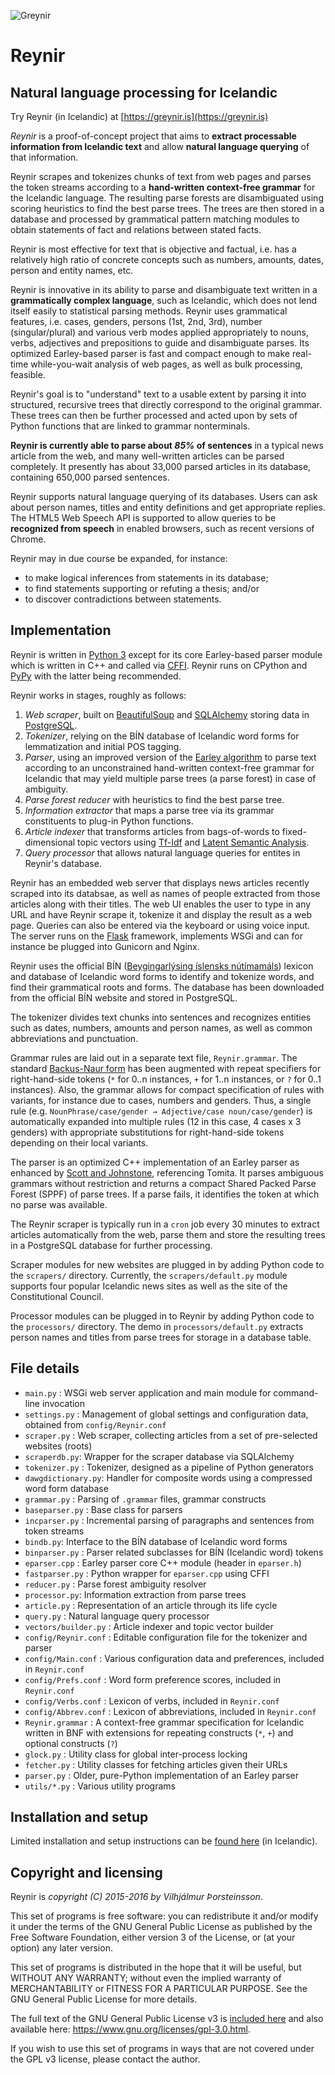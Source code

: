 
![Greynir](https://raw.githubusercontent.com/vthorsteinsson/Reynir/master/static/GreynirLogo242x100.png)

# Reynir

## Natural language processing for Icelandic

Try Reynir (in Icelandic) at [https://greynir.is](https://greynir.is)

*Reynir* is a proof-of-concept project that aims to
**extract processable information from Icelandic text** and allow
**natural language querying** of that information.

Reynir scrapes and tokenizes chunks of text from web pages
and parses the token streams according to a **hand-written context-free grammar**
for the Icelandic language. The resulting parse forests are disambiguated using
scoring heuristics to find the best parse trees. The trees are then stored in a
database and processed by grammatical pattern matching modules to obtain statements
of fact and relations between stated facts.

Reynir is most effective for text that is objective and factual, i.e. has a relatively high
ratio of concrete concepts such as numbers, amounts, dates, person and entity names,
etc.

Reynir is innovative in its ability to parse and disambiguate text written in a
**grammatically complex language**, such as Icelandic, which does not lend itself easily to statistical
parsing methods. Reynir uses grammatical features, i.e. cases, genders, persons (1st, 2nd, 3rd),
number (singular/plural) and various verb modes applied appropriately to nouns, verbs, adjectives
and prepositions to guide and disambiguate parses. Its optimized Earley-based parser is fast and
compact enough to make real-time while-you-wait analysis of web pages, as well as bulk processing,
feasible.

Reynir's goal is to "understand" text to a usable extent by parsing it into
structured, recursive trees that directly correspond to the original grammar.
These trees can then be further processed and acted upon by sets of Python
functions that are linked to grammar nonterminals.

**Reynir is currently able to parse about *85%* of sentences** in a typical news article from the web,
and many well-written articles can be parsed completely. It presently has about 33,000 parsed articles
in its database, containing 650,000 parsed sentences.

Reynir supports natural language querying of its databases. Users can ask about person names, titles and
entity definitions and get appropriate replies. The HTML5 Web Speech API is supported to allow
queries to be **recognized from speech** in enabled browsers, such as recent versions of Chrome.

Reynir may in due course be expanded, for instance:

* to make logical inferences from statements in its database;
* to find statements supporting or refuting a thesis; and/or
* to discover contradictions between statements.

## Implementation

Reynir is written in [Python 3](https://www.python.org/) except for its core
Earley-based parser module which is written in C++ and called
via [CFFI](https://cffi.readthedocs.org/en/latest/index.html).
Reynir runs on CPython and [PyPy](http://pypy.org/) with the latter being recommended.

Reynir works in stages, roughly as follows:

1. *Web scraper*, built on [BeautifulSoup](http://www.crummy.com/software/BeautifulSoup/)
  and [SQLAlchemy](http://www.sqlalchemy.org/) storing data
  in [PostgreSQL](http://www.postgresql.org/).
2. *Tokenizer*, relying on the BÍN database of Icelandic word forms for lemmatization and
  initial POS tagging.
3. *Parser*, using an improved version of the [Earley algorithm](http://en.wikipedia.org/wiki/Earley_parser)
  to parse text according to an unconstrained hand-written context-free grammar for Icelandic
  that may yield multiple parse trees (a parse forest) in case of ambiguity.
4. *Parse forest reducer* with heuristics to find the best parse tree.
5. *Information extractor* that maps a parse tree via its grammar constituents to plug-in
  Python functions.
6. *Article indexer* that transforms articles from bags-of-words to fixed-dimensional
  topic vectors using [Tf-Idf](http://www.tfidf.com/) and
  [Latent Semantic Analysis](https://en.wikipedia.org/wiki/Latent_semantic_analysis).
7. *Query processor* that allows natural language queries for entites in Reynir's database.

Reynir has an embedded web server that displays news articles recently scraped into its
databsae, as well as names of people extracted from those articles along with their titles. The web
UI enables the user to type in any URL and have Reynir scrape it, tokenize it and display the
result as a web page. Queries can also be entered via the keyboard or using voice input.
The server runs on the [Flask](http://flask.pocoo.org/) framework, implements WSGi and can
for instance be plugged into Gunicorn and Nginx.

Reynir uses the official BÍN ([Beygingarlýsing íslensks nútímamáls](http://bin.arnastofnun.is))
lexicon and database of Icelandic word forms to identify and tokenize words, and find their
grammatical roots and forms. The database has been downloaded from the official BÍN website and
stored in PostgreSQL.

The tokenizer divides text chunks into sentences and recognizes entities such as dates, numbers,
amounts and person names, as well as common abbreviations and punctuation.

Grammar rules are laid out in a separate text file, `Reynir.grammar`. The standard
[Backus-Naur form](http://en.wikipedia.org/wiki/Backus%E2%80%93Naur_Form) has been
augmented with repeat specifiers for right-hand-side tokens (`*` for 0..n instances,
`+` for 1..n instances, or `?` for 0..1 instances). Also, the grammar allows for
compact specification of rules with variants, for instance due to cases, numbers and genders.
Thus, a single rule (e.g. `NounPhrase/case/gender → Adjective/case noun/case/gender`)
is automatically expanded into multiple rules (12 in this case, 4 cases x 3 genders) with
appropriate substitutions for right-hand-side tokens depending on their local variants.

The parser is an optimized C++ implementation of an Earley parser as enhanced by
[Scott and Johnstone](http://www.sciencedirect.com/science/article/pii/S0167642309000951),
referencing Tomita. It parses ambiguous grammars without restriction and
returns a compact Shared Packed Parse Forest (SPPF) of parse trees. If a parse
fails, it identifies the token at which no parse was available.

The Reynir scraper is typically run in a `cron` job every 30 minutes to extract articles automatically
from the web, parse them and store the resulting trees in a PostgreSQL database for further processing.

Scraper modules for new websites are plugged in by adding Python code to the `scrapers/` directory.
Currently, the `scrapers/default.py` module supports four popular Icelandic news sites as well
as the site of the Constitutional Council.

Processor modules can be plugged in to Reynir by adding Python code to the `processors/` directory.
The demo in `processors/default.py` extracts person names and titles from parse trees for
storage in a database table.

## File details

* `main.py` : WSGi web server application and main module for command-line invocation
* `settings.py` : Management of global settings and configuration data, obtained from `config/Reynir.conf`
* `scraper.py` : Web scraper, collecting articles from a set of pre-selected websites (roots)
* `scraperdb.py`: Wrapper for the scraper database via SQLAlchemy
* `tokenizer.py` : Tokenizer, designed as a pipeline of Python generators
* `dawgdictionary.py`: Handler for composite words using a compressed word form database
* `grammar.py` : Parsing of `.grammar` files, grammar constructs
* `baseparser.py` : Base class for parsers
* `incparser.py` : Incremental parsing of paragraphs and sentences from token streams
* `bindb.py`: Interface to the BÍN database of Icelandic word forms
* `binparser.py` : Parser related subclasses for BÍN (Icelandic word) tokens
* `eparser.cpp` : Earley parser core C++ module (header in `eparser.h`)
* `fastparser.py` : Python wrapper for `eparser.cpp` using CFFI
* `reducer.py` : Parse forest ambiguity resolver
* `processor.py`: Information extraction from parse trees
* `article.py` : Representation of an article through its life cycle
* `query.py` : Natural language query processor
* `vectors/builder.py` : Article indexer and topic vector builder
* `config/Reynir.conf` : Editable configuration file for the tokenizer and parser
* `config/Main.conf` : Various configuration data and preferences, included in `Reynir.conf`
* `config/Prefs.conf` : Word form preference scores, included in `Reynir.conf`
* `config/Verbs.conf` : Lexicon of verbs, included in `Reynir.conf`
* `config/Abbrev.conf` : Lexicon of abbreviations, included in `Reynir.conf`
* `Reynir.grammar` : A context-free grammar specification for Icelandic
  written in BNF with extensions
  for repeating constructs (`*`, `+`) and optional constructs (`?`)
* `glock.py` : Utility class for global inter-process locking
* `fetcher.py` : Utility classes for fetching articles given their URLs
* `parser.py` : Older, pure-Python implementation of an Earley parser
* `utils/*.py` : Various utility programs

## Installation and setup

Limited installation and setup instructions can be
[found here](https://docs.google.com/document/d/1ywywjoOj5yas5QKjxLJ9Gqh-iNkfPae9-EKuES74aPU/edit?usp=sharing)
(in Icelandic).

## Copyright and licensing

Reynir is *copyright (C) 2015-2016 by Vilhjálmur Þorsteinsson*.

This set of programs is free software: you can redistribute it and/or modify it under the terms of the GNU General Public License as published by the Free Software Foundation, either version 3 of the License, or (at your option) any later version.

This set of programs is distributed in the hope that it will be useful, but WITHOUT ANY WARRANTY; without even the implied warranty of MERCHANTABILITY or FITNESS FOR A PARTICULAR PURPOSE. See the GNU General Public License for more details.

The full text of the GNU General Public License v3 is [included here](https://github.com/vthorsteinsson/Reynir/blob/master/LICENSE.txt)
and also available here: https://www.gnu.org/licenses/gpl-3.0.html.

If you wish to use this set of programs in ways that are not covered under the GPL v3 license, please contact the author.
